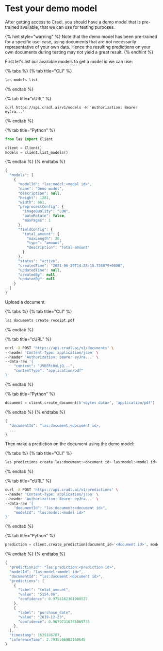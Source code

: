 # Test your demo model

After getting access to Cradl, you should have a demo model that is pre-trained available, that we can use for testing purposes.

{% hint style="warning" %}
Note that the demo model has been pre-trained for a specific use-case, using documents that are not necessarily representative of your own data. Hence the resulting predictions on your own documents during testing may not yield a great result.
{% endhint %}

First let's list our available models to get a model id we can use:

{% tabs %}
{% tab title="CLI" %}
```bash
las models list
```
{% endtab %}

{% tab title="cURL" %}
```
curl https://api.cradl.ai/v1/models -H 'Authorization: Bearer eyJra...'
```
{% endtab %}

{% tab title="Python" %}
```python
from las import Client

client = Client()
models = client.list_models()
```
{% endtab %}
{% endtabs %}

```javascript
{
  "models": [
    {
      "modelId": "las:model:<model id>",
      "name": "Demo model",
      "description": null,
      "height": 1281,
      "width": 801,
      "preprocessConfig": {
        "imageQuality": "LOW",
        "autoRotate": false,
        "maxPages": 1
      },
      "fieldConfig": {
        "total_amount": {
          "maxLength": 30,
          "type": "amount",
          "description": "Total amount"
        }
      },
      "status": "active",
      "createdTime": "2021-06-29T14:28:15.736079+0000",
      "updatedTime": null,
      "createdBy": null,
      "updatedBy": null
    }
  ]
}
```

Upload a document:

{% tabs %}
{% tab title="CLI" %}
```bash
las documents create receipt.pdf
```
{% endtab %}

{% tab title="cURL" %}
```bash
curl -X POST 'https://api.cradl.ai/v1/documents' \
--header 'Content-Type: application/json' \
--header 'Authorization: Bearer eyJra...' \
--data-raw '{
    "content": "JVBERi0xLjQ...",
    "contentType": "application/pdf"
}'
```
{% endtab %}

{% tab title="Python" %}
```python
document = client.create_document(b'<bytes data>', 'application/pdf')
```
{% endtab %}
{% endtabs %}

```javascript
{
  "documentId": "las:document:<document id>,
  ...
}
```

Then make a prediction on the document using the demo model:

{% tabs %}
{% tab title="CLI" %}
```bash
las predictions create las:document:<document id> las:model:<model id>
```
{% endtab %}

{% tab title="cURL" %}
```bash
curl -X POST 'https://api.cradl.ai/v1/predictions' \
--header 'Content-Type: application/json' \
--header 'Authorization: Bearer eyJra...' \
--data-raw '{
    "documentId": "las:document:<document id>",
    "modelId": "las:model:<model id>"
}'
```
{% endtab %}

{% tab title="Python" %}
```python
prediction = client.create_prediction(document_id='<document id>', model_id='<model id>')
```
{% endtab %}
{% endtabs %}

```javascript
{
  "predictionId": "las:prediction:<prediction id>",
  "modelId": "las:model:<model id>",
  "documentId": "las:document:<document id>",
  "predictions": [
    {
      "label": "total_amount",
      "value": "5154.06",
      "confidence": 0.9758162361908527
    },
    {
      "label": "purchase_date",
      "value": "2019-12-23",
      "confidence": 0.96797316745869735
    },
  ],
  "timestamp": 1629188787,
  "inferenceTime": 2.7935566902160645
}
```

